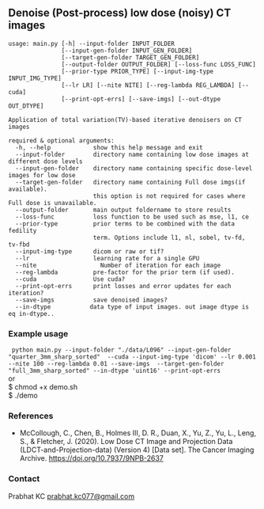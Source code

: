 ## Denoise (Post-process) low dose (noisy) CT images

```
usage: main.py [-h] --input-folder INPUT_FOLDER
               [--input-gen-folder INPUT_GEN_FOLDER]
               [--target-gen-folder TARGET_GEN_FOLDER]
               [--output-folder OUTPUT_FOLDER] [--loss-func LOSS_FUNC]
               [--prior-type PRIOR_TYPE] [--input-img-type INPUT_IMG_TYPE]
               [--lr LR] [--nite NITE] [--reg-lambda REG_LAMBDA] [--cuda]
               [--print-opt-errs] [--save-imgs] [--out-dtype OUT_DTYPE]

Application of total variation(TV)-based iterative denoisers on CT images

required & optional arguments:
  -h, --help            show this help message and exit
  --input-folder        directory name containing low dose images at different dose levels
  --input-gen-folder    directory name containing specific dose-level images for low dose
  --target-gen-folder   directory name containing Full dose imgs(if available). 
                        this option is not required for cases where Full dose is unavailable.
  --output-folder       main output foldername to store results
  --loss-func           loss function to be used such as mse, l1, ce
  --prior-type          prior terms to be combined with the data fedility
                        term. Options include l1, nl, sobel, tv-fd, tv-fbd
  --input-img-type      dicom or raw or tif?
  --lr 	                learning rate for a single GPU
  --nite 	              Number of iteration for each image
  --reg-lambda          pre-factor for the prior term (if used).
  --cuda                Use cuda?
  --print-opt-errs      print losses and error updates for each iteration?
  --save-imgs           save denoised images?
  --in-dtype           data type of input images. out image dtype is eq in-dtype..
```
### Example usage
`
python main.py --input-folder "./data/L096" --input-gen-folder "quarter_3mm_sharp_sorted" 
--cuda --input-img-type 'dicom' --lr 0.001 --nite 100 --reg-lambda 0.01 --save-imgs  --target-gen-folder "full_3mm_sharp_sorted"
--in-dtype 'uint16' --print-opt-errs`<br>
or<br>
$ chmod +x demo.sh<br>
$ ./demo

### References
- McCollough, C., Chen, B., Holmes III, D. R., Duan, X., Yu, Z., Yu, L., Leng, S., & Fletcher, J. (2020). Low Dose CT Image and Projection Data (LDCT-and-Projection-data) (Version 4) [Data set]. The Cancer Imaging Archive. https://doi.org/10.7937/9NPB-2637

### Contact
Prabhat KC
prabhat.kc077@gmail.com
